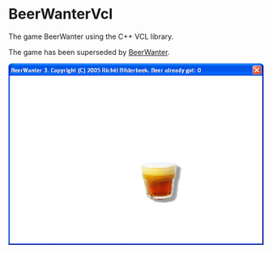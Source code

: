 # BeerWanterVcl

The game BeerWanter using the C++ VCL library.

The game has been superseded by [BeerWanter](https://github.com/richelbilderbeek/BeerWanter).

![BeerWanterVcl v3.0](BeerWanterVcl_3_0.png)

